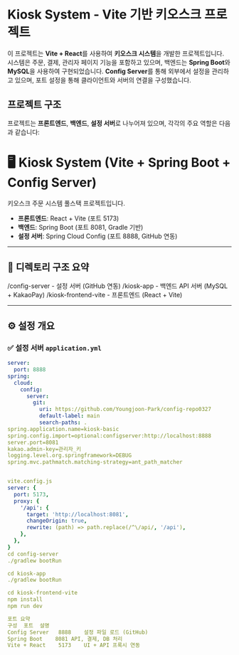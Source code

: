 # Kiosk System - Vite 기반 키오스크 프로젝트

이 프로젝트는 **Vite + React**를 사용하여 **키오스크 시스템**을 개발한 프로젝트입니다. 시스템은 주문, 결제, 관리자 페이지 기능을 포함하고 있으며, 백엔드는 **Spring Boot**와 **MySQL**을 사용하여 구현되었습니다. **Config Server**를 통해 외부에서 설정을 관리하고 있으며, 포트 설정을 통해 클라이언트와 서버의 연결을 구성했습니다.

## 프로젝트 구조

프로젝트는 **프론트엔드**, **백엔드**, **설정 서버**로 나누어져 있으며, 각각의 주요 역할은 다음과 같습니다:

# 🖥️ Kiosk System (Vite + Spring Boot + Config Server)

키오스크 주문 시스템 풀스택 프로젝트입니다.  
- **프론트엔드**: React + Vite (포트 5173)  
- **백엔드**: Spring Boot (포트 8081, Gradle 기반)  
- **설정 서버**: Spring Cloud Config (포트 8888, GitHub 연동)

---

## 📁 디렉토리 구조 요약
/config-server - 설정 서버 (GitHub 연동) /kiosk-app - 백엔드 API 서버 (MySQL + KakaoPay) /kiosk-frontend-vite - 프론트엔드 (React + Vite)

---

## ⚙️ 설정 개요

### ✅ 설정 서버 `application.yml`

```yaml
server:
  port: 8888
spring:
  cloud:
    config:
      server:
        git:
          uri: https://github.com/Youngjoon-Park/config-repo0327
          default-label: main
          search-paths: .
spring.application.name=kiosk-basic
spring.config.import=optional:configserver:http://localhost:8888
server.port=8081
kakao.admin-key=관리자_키
logging.level.org.springframework=DEBUG
spring.mvc.pathmatch.matching-strategy=ant_path_matcher


vite.config.js
server: {
  port: 5173,
  proxy: {
    '/api': {
      target: 'http://localhost:8081',
      changeOrigin: true,
      rewrite: (path) => path.replace(/^\/api/, '/api'),
    },
  },
}
cd config-server
./gradlew bootRun

cd kiosk-app
./gradlew bootRun

cd kiosk-frontend-vite
npm install
npm run dev

포트 요약
구성	포트	설명
Config Server	8888	설정 파일 로드 (GitHub)
Spring Boot	   8081	API, 결제, DB 처리
Vite + React	5173	UI + API 프록시 연동





